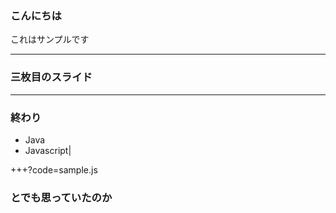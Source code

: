 ### こんにちは

これはサンプルです


---


### 三枚目のスライド


---


### 終わり
- Java
- Javascript|

+++?code=sample.js


### とでも思っていたのか
